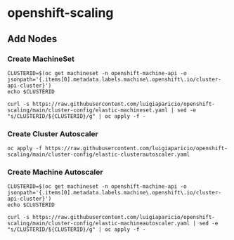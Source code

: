 # openshift-scaling


## Add Nodes

### Create MachineSet

    CLUSTERID=$(oc get machineset -n openshift-machine-api -o jsonpath='{.items[0].metadata.labels.machine\.openshift\.io/cluster-api-cluster}')
    echo $CLUSTERID

    curl -s https://raw.githubusercontent.com/luigiaparicio/openshift-scaling/main/cluster-config/elastic-machineset.yaml | sed -e "s/CLUSTERID/${CLUSTERID}/g" | oc apply -f -


### Create Cluster Autoscaler

    oc apply -f https://raw.githubusercontent.com/luigiaparicio/openshift-scaling/main/cluster-config/elastic-clusterautoscaler.yaml


### Create Machine Autoscaler

    CLUSTERID=$(oc get machineset -n openshift-machine-api -o jsonpath='{.items[0].metadata.labels.machine\.openshift\.io/cluster-api-cluster}')
    echo $CLUSTERID

    curl -s https://raw.githubusercontent.com/luigiaparicio/openshift-scaling/main/cluster-config/elastic-machineautoscaler.yaml | sed -e "s/CLUSTERID/${CLUSTERID}/g" | oc apply -f -
